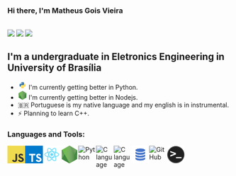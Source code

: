 ### Hi there, I'm Matheus Gois Vieira

<br>
<a href="https://www.linkedin.com/in/matheus-gois-vieira-10522817b/" target="_blank"><img src="https://img.shields.io/badge/-Matheus Gois-%230077B5?style=for-the-badge&logo=linkedin&logoColor=white" target="_blank"></a>
<a href = "mailto: matheusmaxi9.0@gmail.com"><img src="https://img.shields.io/badge/-matheusmaxi9.0@gmail.com-%23E4405F?style=for-the-badge&logo=gmail&logoColor=white" target="_blank"></a>
<a href="https://t.me/mathgvieira" target="_blank"><img src="https://img.shields.io/badge/-mathgvieira-%230077B5?style=for-the-badge&logo=telegram&logoColor=white" target="_blank"></a>

## I'm a undergraduate in Eletronics Engineering in University of Brasília

- <img  alt="Python" width="20px" src="https://raw.githubusercontent.com/github/explore/80688e429a7d4ef2fca1e82350fe8e3517d3494d/topics/python/python.png" /> I'm currently getting better in Python.
- <img  alt="Nodejs" width="20px" src="https://raw.githubusercontent.com/github/explore/80688e429a7d4ef2fca1e82350fe8e3517d3494d/topics/nodejs/nodejs.png" /> I'm currently getting better in Nodejs.
- 🇧🇷 Portuguese is my native language and my english is in instrumental.
- ⚡ Planning to learn C++.

### Languages and Tools:


<img align="left" alt="JavaScript" width="40px" src="https://raw.githubusercontent.com/github/explore/80688e429a7d4ef2fca1e82350fe8e3517d3494d/topics/javascript/javascript.png" />
<img align="left" alt="JavaScript" width="40px" src="https://raw.githubusercontent.com/github/explore/80688e429a7d4ef2fca1e82350fe8e3517d3494d/topics/typescript/typescript.png" />
<img align="left" alt="React" width="40px" src="https://raw.githubusercontent.com/github/explore/80688e429a7d4ef2fca1e82350fe8e3517d3494d/topics/react/react.png" />
<img align="left" alt="Node.js" width="40px" src="https://raw.githubusercontent.com/github/explore/80688e429a7d4ef2fca1e82350fe8e3517d3494d/topics/nodejs/nodejs.png" />
<img align="left" alt="Python" width="40px" src="https://raw.githubusercontent.com/gilbarbara/logos/e0babf54f7ac9127942111bf177f549b709a60be/logos/python.svg" />
<img align="left" alt="C language" width="40px" src="https://raw.githubusercontent.com/abranhe/programming-languages-logos/master/src/c/c.svg" />
<img align="left" alt="C language" width="40px" src="https://raw.githubusercontent.com/abranhe/programming-languages-logos/master/src/cpp/cpp.svg" />
<img align="left" alt="SQL" width="40px" src="https://raw.githubusercontent.com/github/explore/80688e429a7d4ef2fca1e82350fe8e3517d3494d/topics/sql/sql.png" />

<img align="left" alt="GitHub" width="40px" src="https://git-scm.com/images/logos/downloads/Git-Icon-1788C.png" />
<img align="left" alt="Terminal" width="40px" src="https://raw.githubusercontent.com/github/explore/80688e429a7d4ef2fca1e82350fe8e3517d3494d/topics/terminal/terminal.png" />

<br />
<br />

[linkedin]: https://www.linkedin.com/in/matheus-gois-vieira-10522817b/
